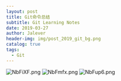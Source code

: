 ```yaml
---
layout: post
title: Git命令总结
subtitle: Git Learning Notes
date: 2019-03-27
author: Jalever
header-img: img/post_2019_git_bg.png
catalog: true
tags:
  - Git
---
```


![NbFiXF.png](https://s1.ax1x.com/2020/07/02/NbFiXF.png)
![NbFmfx.png](https://s1.ax1x.com/2020/07/02/NbFmfx.png)
![NbFup6.png](https://s1.ax1x.com/2020/07/02/NbFup6.png)
